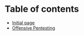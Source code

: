 # Table of contents

* [Initial page](README.md)
* [Offensive Pentesting](offensive-pentesting.md)

